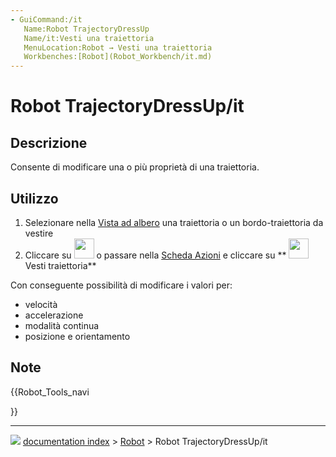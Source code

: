 ```yaml
---
- GuiCommand:/it
   Name:Robot TrajectoryDressUp
   Name/it:Vesti una traiettoria
   MenuLocation:Robot → Vesti una traiettoria
   Workbenches:[Robot](Robot_Workbench/it.md)
---
```


# Robot TrajectoryDressUp/it

## Descrizione

Consente di modificare una o più proprietà di una traiettoria.

## Utilizzo

1.  Selezionare nella [Vista ad albero](Tree_view/it.md) una traiettoria o un bordo-traiettoria da vestire
2.  Cliccare su <img alt="" src=images/Robot_TrajectoryDressUp.svg  style="width:32px;"> o passare nella [Scheda Azioni](Task_panel/it.md) e cliccare su 
** <img src="images/Robot_TrajectoryDressUp.svg" width=32px> Vesti traiettoria**

Con conseguente possibilità di modificare i valori per:

-   velocità
-   accelerazione
-   modalità continua
-   posizione e orientamento

## Note





{{Robot_Tools_navi

}}



---
![](images/Button_right.svg) [documentation index](../README.md) > [Robot](Robot_Workbench.md) > Robot TrajectoryDressUp/it
